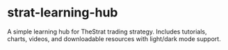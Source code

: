 # strat-learning-hub
A simple learning hub for TheStrat trading strategy. Includes tutorials, charts, videos, and downloadable resources with light/dark mode support.
